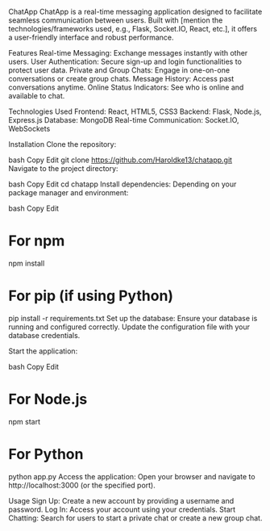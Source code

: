 ChatApp
ChatApp is a real-time messaging application designed to facilitate seamless communication between users. Built with [mention the technologies/frameworks used, e.g., Flask, Socket.IO, React, etc.], it offers a user-friendly interface and robust performance.

Features
Real-time Messaging: Exchange messages instantly with other users.
User Authentication: Secure sign-up and login functionalities to protect user data.
Private and Group Chats: Engage in one-on-one conversations or create group chats.
Message History: Access past conversations anytime.
Online Status Indicators: See who is online and available to chat.

Technologies Used
Frontend:  React, HTML5, CSS3
Backend: Flask, Node.js, Express.js
Database:  MongoDB
Real-time Communication: Socket.IO, WebSockets

Installation
Clone the repository:

bash
Copy
Edit
git clone https://github.com/Haroldke13/chatapp.git
Navigate to the project directory:

bash
Copy
Edit
cd chatapp
Install dependencies: Depending on your package manager and environment:

bash
Copy
Edit
# For npm
npm install

# For pip (if using Python)
pip install -r requirements.txt
Set up the database: Ensure your database is running and configured correctly. Update the configuration file with your database credentials.

Start the application:

bash
Copy
Edit
# For Node.js
npm start

# For Python
python app.py
Access the application: Open your browser and navigate to http://localhost:3000 (or the specified port).

Usage
Sign Up: Create a new account by providing a username and password.
Log In: Access your account using your credentials.
Start Chatting: Search for users to start a private chat or create a new group chat.
